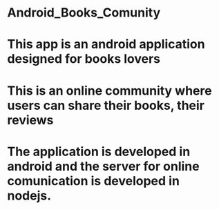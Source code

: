 # Android_Books_Comunity
# This app is an android application designed for books lovers
# This is an online community where users can share their books, their reviews 
# The application is developed in android and the server for online comunication is developed in nodejs.

